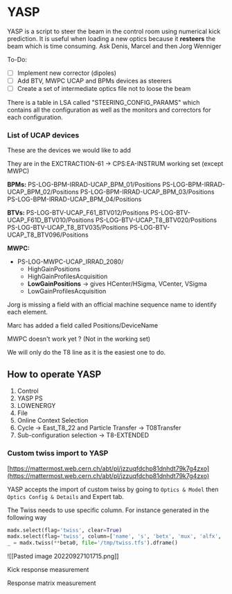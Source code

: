 # YASP

YASP is a script to steer the beam in the control room using numerical kick prediction.
It is useful when loading a new optics because it **resteers** the beam which is time consuming.
Ask Denis, Marcel and then Jorg Wenniger

To-Do:
* [ ] Implement new corrector (dipoles)
* [ ] Add BTV, MWPC UCAP and BPMs devices as steerers
* [ ] Create a set of intermediate optics file not to loose the beam

There is a table in LSA called "STEERING_CONFIG_PARAMS" which contains all the configuration as well as the monitors and correctors for each configuration.

### List of UCAP devices

These are the devices we would like to add

They are in the EXCTRACTION-61 -> CPS:EA-INSTRUM working set (except MWPC)

**BPMs:**
PS-LOG-BPM-IRRAD-UCAP_BPM_01/Positions
PS-LOG-BPM-IRRAD-UCAP_BPM_02/Positions
PS-LOG-BPM-IRRAD-UCAP_BPM_03/Positions
PS-LOG-BPM-IRRAD-UCAP_BPM_04/Positions

**BTVs:**
PS-LOG-BTV-UCAP_F61_BTV012/Positions
PS-LOG-BTV-UCAP_F61D_BTV010/Positions
PS-LOG-BTV-UCAP_T8_BTV020/Positions
PS-LOG-BTV-UCAP_T8_BTV035/Positions
PS-LOG-BTV-UCAP_T8_BTV096/Positions

**MWPC:**
* PS-LOG-MWPC-UCAP_IRRAD_2080/
	* HighGainPositions
	* HighGainProfilesAcquisition
	* **LowGainPositions** -> gives HCenter/HSigma, VCenter, VSigma
	* LowGainProfilesAcquisition

Jorg is missing a field with an official machine sequence name to identify each element.

Marc has added a field called Positions/DeviceName

MWPC doesn't work yet ? (Not in the working set)

We will only do the T8 line as it is the easiest one to do.

## How to operate YASP

1) Control
2) YASP PS
3) LOWENERGY
4) File
5) Online Context Selection
6) Cycle -> East_T8_22 and Particle Transfer -> T08Transfer
7) Sub-configuration selection -> T8-EXTENDED


### Custom twiss import to YASP
[https://mattermost.web.cern.ch/abt/pl/jzzuqfdchp81dnhdt79k7g4zxo](https://mattermost.web.cern.ch/abt/pl/jzzuqfdchp81dnhdt79k7g4zxo)

YASP accepts the import of custom twiss by going to `Optics & Model` then `Optics Config & Details` and Expert tab.

The Twiss needs to use specific column. For instance generated in the following way
```python
madx.select(flag='twiss', clear=True)
madx.select(flag='twiss', column=['name', 's', 'betx', 'mux', 'alfx', 'dx', 'bety', 'muy', 'alfy', 'dy', 'l',  'angle', 'k1l', 'k2l'])
_ = madx.twiss(**beta0, file='/tmp/twiss.tfs').dframe()
```
![[Pasted image 20220927101715.png]]


Kick response measurement



Response matrix measurement